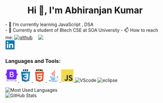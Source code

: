<h1 align="center">Hi 👋, I'm Abhiranjan Kumar</h1>
- 🌱 I’m currently learning JavaScript , DSA<br>
-  💼 Currently a student of Btech CSE at SOA University

<img  align="right" src="https://images.squarespace-cdn.com/content/v1/5769fc401b631bab1addb2ab/1541580975837-LGDSGDVK6EI6PD4KK4W5/python-2.gif" width="400px">
- 📫 How to reach me: 
   <a href="https://github.com/Abk700007" target="_blank" rel="noreferrer">
    <img src="https://encrypted-tbn0.gstatic.com/images?q=tbn:ANd9GcSbqj9Ii13d6hx5a9kyLnC5A8A96LDSaSZv_w&s" alt="github" width="30" height="30"/>
  </a>
  <a href="https://www.linkedin.com/in/https://www.linkedin.com/in/abhiranjan-kumar-9aa406292/" target="_blank" rel="noreferrer">
    <img src="https://raw.githubusercontent.com/devicons/devicon/master/icons/linkedin/linkedin-original.svg" alt="linkedin" width="30" height="30"/>
  </a>

<h3 align="left">Languages and Tools:</h3>
<p align="left">
  <a href="https://getbootstrap.com" target="_blank" rel="noreferrer">
    <img src="https://raw.githubusercontent.com/devicons/devicon/master/icons/bootstrap/bootstrap-plain-wordmark.svg" alt="bootstrap" width="40" height="40"/>
  </a>
  <a href="https://www.w3schools.com/css/" target="_blank" rel="noreferrer">
    <img src="https://raw.githubusercontent.com/devicons/devicon/master/icons/css3/css3-original-wordmark.svg" alt="css3" width="40" height="40"/>
  </a>
  <a href="https://www.w3.org/html/" target="_blank" rel="noreferrer">
    <img src="https://raw.githubusercontent.com/devicons/devicon/master/icons/html5/html5-original-wordmark.svg" alt="html5" width="40" height="40"/>
  </a>
  <a href="https://www.java.com" target="_blank" rel="noreferrer">
    <img src="https://raw.githubusercontent.com/devicons/devicon/master/icons/java/java-original.svg" alt="java" width="40" height="40"/>
  </a>
  <a href="https://developer.mozilla.org/en-US/docs/Web/JavaScript" target="_blank" rel="noreferrer">
    <img src="https://raw.githubusercontent.com/devicons/devicon/master/icons/javascript/javascript-original.svg" alt="javascript" width="40" height="40"/>
  </a>
  <img src="https://upload.wikimedia.org/wikipedia/commons/thumb/9/9a/Visual_Studio_Code_1.35_icon.svg/1024px-Visual_Studio_Code_1.35_icon.svg.png" alt="VScode" width="40" height="40"/>
  <img src="https://github.com/user-attachments/assets/4069bc48-a448-47c6-ba15-d1c48db5ca2d" alt="eclipse" width="40" height="40"/>
</p>

<div align="left">
  <img src="https://github-readme-stats.vercel.app/api/top-langs?username=abk700007&show_icons=true&locale=en&layout=compact&theme=dark" alt="Most Used Languages" />
</div>

<div align="left">
  <img src="https://github-readme-stats.vercel.app/api?username=abk700007&show_icons=true&locale=en&theme=dark" alt="GitHub Stats" />
</div>
